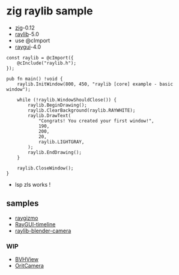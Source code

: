 # zig raylib sample

- [zig](https://github.com/ziglang/zig)-0.12
- [raylib](https://github.com/raysan5/raylib)-5.0
- use @cImport
- [raygui](https://github.com/raysan5/raygui)-4.0

```zig
const raylib = @cImport({
    @cInclude("raylib.h");
});

pub fn main() !void {
    raylib.InitWindow(800, 450, "raylib [core] example - basic window");

    while (!raylib.WindowShouldClose()) {
        raylib.BeginDrawing();
        raylib.ClearBackground(raylib.RAYWHITE);
        raylib.DrawText(
            "Congrats! You created your first window!",
            190,
            200,
            20,
            raylib.LIGHTGRAY,
        );
        raylib.EndDrawing();
    }

    raylib.CloseWindow();
}
```

- lsp zls works !

## samples

- [raygizmo](https://github.com/alexeykarnachev/raygizmo)
- [RayGUI-timeline](https://github.com/MonstersGoBoom/RayGUI-timeline)
- [raylib-blender-camera](https://github.com/grplyler/raylib-blender-camera)

### WIP

- [BVHView](https://github.com/orangeduck/BVHView)
- [OritCamera](https://gist.github.com/JeffM2501/000787070aef421a00c02ae4cf799ea1)
